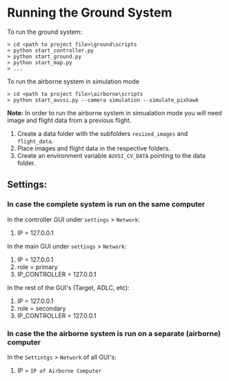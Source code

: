 # Running the Ground System

To run the ground system:

    > cd <path to project file>\ground\scripts
    > python start_controller.py
    > python start_ground.py
    > python start_map.py
    > ...

To run the airborne system in simulation mode

    > cd <path to project file>\airborne\scripts
    > python start_auvsi.py --camera simulation --simulate_pixhawk
    

**Note:** In order to run the airborne system in simualation mode you will need
image and flight data from a previous flight.
   
1. Create a data folder with the subfolders ```resized_images``` and ```flight_data```.
2. Place images and flight data in the respective folders.
3. Create an environment variable ```AUVSI_CV_DATA``` pointing to the data folder.
         
## Settings:

### In case the complete system is run on the same computer

In the controller GUI under ```settings``` > ```Network```:

1. IP = 127.0.0.1

In the main GUI under ```settings``` > ```Network```:

1. IP = 127.0.0.1
2. role = primary 
3. IP_CONTROLLER = 127.0.0.1

In the rest of the GUI's (Target, ADLC, etc):

1. IP = 127.0.0.1
2. role = secondary 
3. IP_CONTROLLER = 127.0.0.1

### In case the the airborne system is run on a separate (airborne) computer

In the ```Settintgs``` > ```Network``` of all GUI's:

1. IP = ```IP of Airborne Computer```
